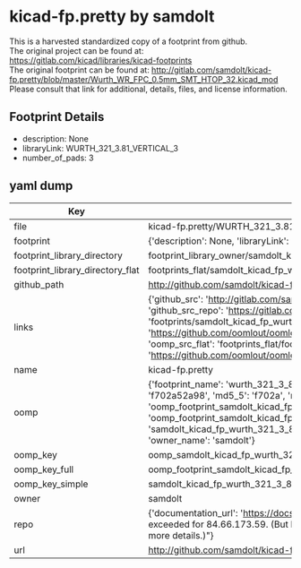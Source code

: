 # kicad-fp.pretty by samdolt  
This is a harvested standardized copy of a footprint from github.  
The original project can be found at:  
https://gitlab.com/kicad/libraries/kicad-footprints  
The original footprint can be found at:
http://gitlab.com/samdolt/kicad-fp.pretty/blob/master/Wurth_WR_FPC_0.5mm_SMT_HTOP_32.kicad_mod
Please consult that link for additional, details, files, and license information.  
## Footprint Details
* description: None  
* libraryLink: WURTH_321_3.81_VERTICAL_3  
* number_of_pads: 3  
## yaml dump  
| Key | Value |  
| --- | --- |  
| file | kicad-fp.pretty/WURTH_321_3.81_VERTICAL_3.kicad_mod |  
| footprint | {'description': None, 'libraryLink': 'WURTH_321_3.81_VERTICAL_3', 'number_of_pads': 3} |  
| footprint_library_directory | footprint_library_owner/samdolt_kicad-fp.pretty |  
| footprint_library_directory_flat | footprints_flat/samdolt_kicad_fp_wurth_321_3_81_vertical_3/working |  
| github_path | http://github.com/samdolt/kicad-fp.pretty/blob/master/WURTH_321_3.81_VERTICAL_3.kicad_mod |  
| links | {'github_src': 'http://gitlab.com/samdolt/kicad-fp.pretty/blob/master/Wurth_WR_FPC_0.5mm_SMT_HTOP_32.kicad_mod', 'github_src_repo': 'https://gitlab.com/kicad/libraries/kicad-footprints', 'oomp_bot': 'footprints/samdolt_kicad_fp_wurth_321_3_81_vertical_3/working', 'oomp_bot_github': 'https://github.com/oomlout/oomlout_oomp_footprint_bot/tree/main/footprints/samdolt_kicad_fp_wurth_321_3_81_vertical_3/working', 'oomp_src_flat': 'footprints_flat/footprints_flat/samdolt_kicad_fp_wurth_321_3_81_vertical_3/working', 'oomp_src_flat_github': 'https://github.com/oomlout/oomlout_oomp_footprint_src/tree/main/footprints_flat/samdolt_kicad_fp_wurth_321_3_81_vertical_3/working'} |  
| name | kicad-fp.pretty |  
| oomp | {'footprint_name': 'wurth_321_3_81_vertical_3', 'library_name': 'kicad_fp', 'md5': 'f702a52a989a9537f34a4cd11b825c75', 'md5_10': 'f702a52a98', 'md5_5': 'f702a', 'md5_6': 'f702a5', 'oomp_key': 'oomp_samdolt_kicad_fp_wurth_321_3_81_vertical_3', 'oomp_key_extra': 'oomp_footprint_samdolt_kicad_fp_wurth_321_3_81_vertical_3', 'oomp_key_full': 'oomp_footprint_samdolt_kicad_fp_wurth_321_3_81_vertical_3_f702a5', 'oomp_key_simple': 'samdolt_kicad_fp_wurth_321_3_81_vertical_3', 'original_filename': 'kicad-fp.pretty/WURTH_321_3.81_VERTICAL_3.kicad_mod', 'owner_name': 'samdolt'} |  
| oomp_key | oomp_samdolt_kicad_fp_wurth_321_3_81_vertical_3 |  
| oomp_key_full | oomp_footprint_samdolt_kicad_fp_wurth_321_3_81_vertical_3 |  
| oomp_key_simple | samdolt_kicad_fp_wurth_321_3_81_vertical_3 |  
| owner | samdolt |  
| repo | {'documentation_url': 'https://docs.github.com/rest/overview/resources-in-the-rest-api#rate-limiting', 'message': "API rate limit exceeded for 84.66.173.59. (But here's the good news: Authenticated requests get a higher rate limit. Check out the documentation for more details.)"} |  
| url | http://github.com/samdolt/kicad-fp.pretty |  

